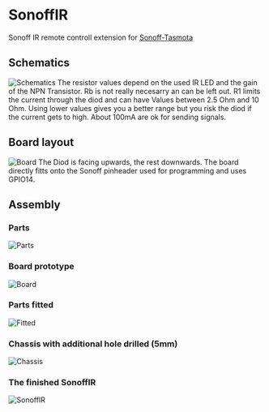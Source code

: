 # SonoffIR
Sonoff IR remote controll extension for [Sonoff-Tasmota](https://github.com/arendst/Sonoff-Tasmota "Sonoff-Tasmota")
## Schematics
![Schematics](https://raw.githubusercontent.com/altelch/SonoffIR/master/SonoffIR-Schematics.png)
The resistor values depend on the used IR LED and the gain of the NPN Transistor. Rb is not really necesarry an can be left out. R1 limits the current through the diod and can have Values between 2.5 Ohm and 10 Ohm. Using lower values gives you a better range but you risk the diod if the current gets to high. About 100mA are ok for sending signals.
## Board layout
![Board](https://raw.githubusercontent.com/altelch/SonoffIR/master/SonoffIR-Board.png)
The Diod is facing upwards, the rest downwards. The board directly fitts onto the Sonoff pinheader used for programming and uses GPIO14.
## Assembly
### Parts
![Parts](https://raw.githubusercontent.com/altelch/SonoffIR/master/SonoffIR-parts.jpg)
### Board prototype
![Board](https://raw.githubusercontent.com/altelch/SonoffIR/master/SonoffIR-board.jpg)
### Parts fitted
![Fitted](https://raw.githubusercontent.com/altelch/SonoffIR/master/SonoffIR-fitted.jpg)
### Chassis with additional hole drilled (5mm)
![Chassis](https://raw.githubusercontent.com/altelch/SonoffIR/master/SonoffIR-chassis.jpg)
### The finished SonoffIR
![SonoffIR](https://raw.githubusercontent.com/altelch/SonoffIR/master/SonoffIR.jpg)
